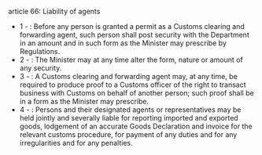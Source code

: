 article 66: Liability of agents

<ul>
			<li>1 - : Before any person is granted a permit as a Customs clearing and forwarding agent, such person shall post security with the Department in an amount and in such form as the Minister may prescribe by Regulations. <ul>
			</ul></li>			<li>2 - : The Minister may at any time alter the form, nature or amount of any security. <ul>
			</ul></li>			<li>3 - : A Customs clearing and forwarding agent may, at any time, be required to produce proof to a Customs officer of the right to transact business with Customs on behalf of another person; such proof shall be in a form as the Minister may prescribe. <ul>
			</ul></li>			<li>4 - : Persons and their designated agents or representatives may be held jointly and severally liable for reporting imported and exported goods, lodgement of an accurate Goods Declaration and invoice for the relevant customs procedure, for payment of any duties and for any irregularities and for any penalties. <ul>
			</ul></li></ul>
